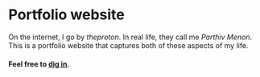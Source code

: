 # Portfolio website

On the internet, I go by _theproton_. In real life, they call me _Parthiv Menon_. This is a portfolio website that captures both of these aspects of my life.

#### Feel free to [dig in](https://parthivmenon.com).
